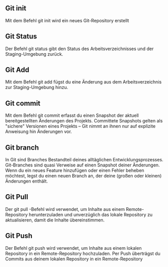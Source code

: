 ## Git init

Mit dem Befehl git init wird ein neues Git-Repository erstellt

## Git Status

Der Befehl git status gibt den Status des Arbeitsverzeichnisses und der Staging-Umgebung zurück.

## Git Add

Mit dem Befehl git add fügst du eine Änderung aus dem Arbeitsverzeichnis zur Staging-Umgebung hinzu.

## Git commit

Mit dem Befehl git commit erfasst du einen Snapshot der aktuell bereitgestellten Änderungen des Projekts. Committete Snapshots gelten als "sichere" Versionen eines Projekts – Git nimmt an ihnen nur auf explizite Anweisung hin Änderungen vor.

## Git branch

In Git sind Branches Bestandteil deines alltäglichen Entwicklungsprozesses. Git-Branches sind quasi Verweise auf einen Snapshot deiner Änderungen. Wenn du ein neues Feature hinzufügen oder einen Fehler beheben möchtest, legst du einen neuen Branch an, der deine (großen oder kleinen) Änderungen enthält.

## Git Pull

Der git pull -Befehl wird verwendet, um Inhalte aus einem Remote-Repository herunterzuladen und unverzüglich das lokale Repository zu aktualisieren, damit die Inhalte übereinstimmen.

## Git Push

Der Befehl git push wird verwendet, um Inhalte aus einem lokalen Repository in ein Remote-Repository hochzuladen. Per Push überträgst du Commits aus deinem lokalen Repository in ein Remote-Repository
